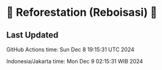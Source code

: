 
# 🌳 Reforestation (Reboisasi) 🌲

## Last Updated

GitHub Actions time: Sun Dec  8 19:15:31 UTC 2024

Indonesia/Jakarta time: Mon Dec  9 02:15:31 WIB 2024
